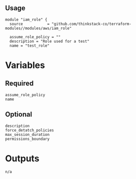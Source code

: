 ## Usage
    module "iam_role" {
      source           = "github.com/thinkstack-co/terraform-modules//modules/aws/iam_role"
      
      assume_role_policy = ""
      description = "Role used for a test"
      name = "test_role"

# Variables
## Required
    assume_role_policy
    name

## Optional
    description
    force_detatch_policies
    max_session_duration
    permissions_boundary

# Outputs
    n/a
